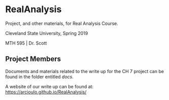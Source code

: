# RealAnalysis
Project, and other materials, for Real Analysis Course.

Cleveland State University, Spring 2019

MTH 595 | Dr. Scott

## Project Members
Documents and materials related to the write up for the CH 7 project can be found in the folder entitled _docs_.

A website of our write up can be found at: https://arcioulo.github.io/RealAnalysis/
